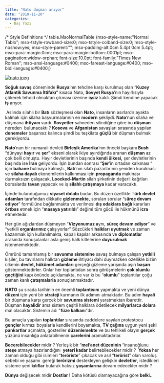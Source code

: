 ```yaml
---
title: "Nato düşman arıyor"
date: "2010-11-20"
categories: 
  - Baş Yazı
---
```


/\* Style Definitions \*/ table.MsoNormalTable {mso-style-name:"Normal Tablo"; mso-tstyle-rowband-size:0; mso-tstyle-colband-size:0; mso-style-noshow:yes; mso-style-parent:""; mso-padding-alt:0cm 5.4pt 0cm 5.4pt; mso-para-margin:0cm; mso-para-margin-bottom:.0001pt; mso-pagination:widow-orphan; font-size:10.0pt; font-family:"Times New Roman"; mso-ansi-language:#0400; mso-fareast-language:#0400; mso-bidi-language:#0400;}

[![nato.jpeg](/uploads/2010/11/nato.jpeg)](/uploads/2010/11/nato.jpeg "nato.jpeg")

**Soğuk savaş** döneminde **Rusya**’nın tehdine karşı kurulmuş olan “**Kuzey Atlantik Savunma İttifakı”** kısaca Nato, **Sovyet Rusya**’nın hayırlısıyla çökerek tehdid olmaktan çıkması üzerine **işsiz** kaldı. Şimdi kendine yapacak **iş** arıyor.

 Aslında silahlı bir **Batı** sözleşmesi olan **Nato**, insanların asırlardır ayakta kalmak için silaha başvurmalarının en **modern** şekliydi. **Nato**’nun silaha ve düşmana **ihtiyacı** vardı. **Sovyetler** sahneden silindiğine göre bu **düşman** nereden  bulunacaktı ? **Kosova** ve **Afganistan** savaşları sırasında yapılan **denemeler** başarısız kalınca şimdi bu teşkilata **güçlü** bir düşman bulmak gerekiyordu.

**Nato**’nun bir numaralı devleti **Birleşik Amerika**’nın önceki başkanı **Bush** “dünyayı **hayır** ve **şer**” ekseni olarak ikiye ayırdığında aranan **düşman** az çok belli olmuştu. Hayır devletlerinin başında **kendi ülkesi,** şer devletlerinin başında ise **İran** geliyordu. İşin bundan sonrası “**Şer**’in ortadan kalkması “ için **bahane** bulmaya kalmıştı., **Batı**’nın silah pazarlarının yeniden kurulması ve **silaha dayalı** ekonomilerin kalkınması için **propaganda** makinası durmaksızın çalışacak, **Loocked-Martin** silah şirketinin değerli kağıtları borsalarda **tavan** yapacak ve iş **silahlı çatışmaya** kadar varacaktı.

İçinde bulunduğumuz **siyaset dolabı** budur. Bu düzen özellikle T**ürk devlet adamları** tarafından dikkatle **gizlenmekte,** sorulan sorular “s**üreç devam ediyor**” formülüne bağlanmakta ve verilmesi **dış odaklara bağlı** kararları **örtbas** etmek için “**masaya yatırıldı**” değimi tüm gücü ile hükmünü **icra** etmektedir.

Her gün ağızlardan düşmeyen “**Vizyonumuz a**ynı, **süreç devam ediyor**” ve “yetkili **organlarımız** çalışıyorlar” Sözcükleri **halkları uyutmak** ve zaman kazanmak için kullanılmakta, kapalı kapılar arkasında ve **diplomatlar** arasında konuşulanlar asla geniş halk kitlelerine **duyurulmak** istenmemektedir.

Ömrünü tamamlamış bir **savunma sistemine** savaş bulmaya çalışan **yetkili** kişiler, bu tavırlarını halktan **gizleme** ihtiyacı dahi duymazken özellikle bizim ülkenin **devlet, hükümet adamları** gerçeği gizleme yarışında aşırı **başarı** göstermektedirler. Onlar her toplantıdan sonra görüşmelerin **çok olumlu geçtiğini** kapı önünde açıklamakta, ne var kı bu “**olumlu**” toplantılar çoğu zaman kanlı **çatışmalarla** sonuçlanmaktadır. 

**NATO** şu sırada tarihinin en önemli **toplantısını** yapmakta ve yeni dünya **düzeni** için yeni bir **strateji** kurmanın ilk adımını atmaktadır. Bu adım **hayali** bir düşmana karşı gerçek bir **savunma sistemi** yaratmaktan ibarettir. Düşman **hayalidir** ama sistem çeşitli halklara ödetilecek **milyarlarca dolara** mal olacaktır. Sistemin adı "**füze kalkanı**"dır.

Bu amaçla yapılan **toplantılar** sırasında caddelere yayılan protestocu **gençler** kırmızı boyalarla kendilerini boyamakta, **TV çağına** uygun yeni şekil **pankartlar** açmakta, gösteriler **düzenlemekte** ve bu tehlikeli olayın **gerçek** yüzünü insanlığa anlatabilmenin **çarelerini** aramaktadırlar.

**Becerebilecekler** midir ? Yerleşik bir “**mel’anet düzeninin** “insanoğlunu **ateşe** atmaya hazırlandığını  **yeteri kadar** belirtebilecekler midir ?  **Yoksa** her zaman olduğu gibi isimleri “**teröriste**” çıkacak ve asıl “**terörist**” olan varoluş sebebi ve yaşamı  gereği **terörizmi** destekleyen gelişkin **devletler**, istedikleri sisteme yeni **kılıflar** bularak haksız **yaşamlarına** devam edecekler midir ?

**Dünya** değişecek midir **Dostlar** ! Daha kötüsü olamayacağına göre **belki.**.
